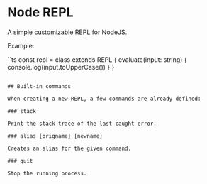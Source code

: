 Node REPL
=========

A simple customizable REPL for NodeJS.

Example:

``ts
const repl = class extends REPL {
  evaluate(input: string) {
    console.log(input.toUpperCase())
  } 
}
```

## Built-in commands

When creating a new REPL, a few commands are already defined:

### stack

Print the stack trace of the last caught error.

### alias [origname] [newname]

Creates an alias for the given command.

### quit

Stop the running process.

